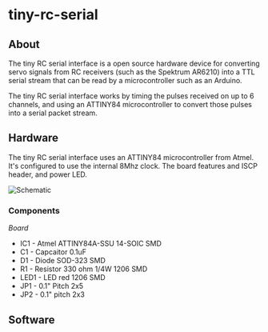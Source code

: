 tiny-rc-serial
==============

About
-----
The tiny RC serial interface is a open source hardware device for
converting servo signals from RC receivers (such as the Spektrum
AR6210) into a TTL serial stream that can be read by a microcontroller
such as an Arduino. 

The tiny RC serial interface works by timing the pulses received on up to
6 channels, and using an ATTINY84 microcontroller to convert those
pulses into a serial packet stream.

Hardware
--------

The tiny RC serial interface uses an ATTINY84 microcontroller from
Atmel. It's configured to use the internal 8Mhz clock. The board
features and ISCP header, and power LED.

![Schematic](https://raw.github.com/kippandrew/tiny-rc-serial/master/tiny-rc-serial-schematic.png)

### Components ###

*Board*
- IC1 - Atmel ATTINY84A-SSU 14-SOIC SMD
- C1 - Capcaitor 0.1uF
- D1 - Diode SOD-323 SMD
- R1 - Resistor 330 ohm 1/4W 1206 SMD
- LED1 - LED red 1206 SMD
- JP1 - 0.1" Pitch 2x5
- JP2 - 0.1" pitch 2x3

Software
--------
